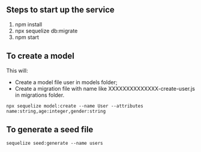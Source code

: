 ## Steps to start up the service
1. npm install
2. npx sequelize db:migrate
3. npm start
   

## To create a model
This will:
- Create a model file user in models folder;
- Create a migration file with name like XXXXXXXXXXXXXX-create-user.js in migrations folder.

```
npx sequelize model:create --name User --attributes name:string,age:integer,gender:string
```

## To generate a seed file
```
sequelize seed:generate --name users
```




